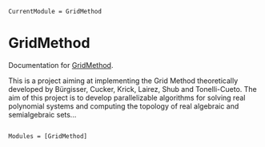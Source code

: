 ```@meta
CurrentModule = GridMethod
```

# GridMethod

Documentation for [GridMethod](https://github.com/LauraBMo/GridMethod.jl).

This is a project aiming at implementing the Grid Method theoretically developed by Bürgisser, Cucker, Krick, Lairez, Shub and Tonelli-Cueto. 
The aim of this project is to develop parallelizable algorithms for solving real polynomial systems and computing the topology of real algebraic and semialgebraic sets...

```@index
```

```@autodocs
Modules = [GridMethod]
```
